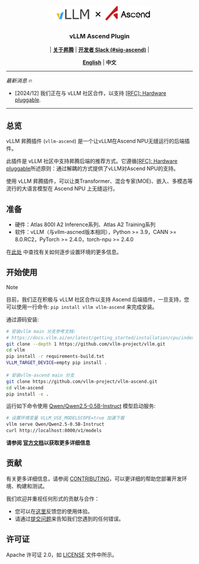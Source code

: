 <p align="center">
  <picture>
    <source media="(prefers-color-scheme: dark)" srcset="https://raw.githubusercontent.com/vllm-project/vllm-ascend/main/docs/logos/vllm-ascend-logo-text-dark.png">
    <img alt="vllm-ascend" src="https://raw.githubusercontent.com/vllm-project/vllm-ascend/main/docs/logos/vllm-ascend-logo-text-light.png" width=55%>
  </picture>
</p>

<h3 align="center">
vLLM Ascend Plugin
</h3>

<p align="center">
| <a href="https://www.hiascend.com/en/"><b>关于昇腾</b></a> | <a href="https://slack.vllm.ai"><b>开发者 Slack (#sig-ascend)</b></a> |
</p>

<p align="center">
<a href="README.md"><b>English</b></a> | <a><b>中文</b></a>
</p>

---
*最新消息* 🔥

- [2024/12] 我们正在与 vLLM 社区合作，以支持 [[RFC]: Hardware pluggable](https://github.com/vllm-project/vllm/issues/11162).
---
## 总览

vLLM 昇腾插件 (`vllm-ascend`) 是一个让vLLM在Ascend NPU无缝运行的后端插件。

此插件是 vLLM 社区中支持昇腾后端的推荐方式。它遵循[[RFC]: Hardware pluggable](https://github.com/vllm-project/vllm/issues/11162)所述原则：通过解耦的方式提供了vLLM对Ascend NPU的支持。

使用 vLLM 昇腾插件，可以让类Transformer、混合专家(MOE)、嵌入、多模态等流行的大语言模型在 Ascend NPU 上无缝运行。

## 准备

- 硬件：Atlas 800I A2 Inference系列、Atlas A2 Training系列
- 软件：vLLM（与vllm-ascn​​ed版本相同），Python >= 3.9，CANN >= 8.0.RC2，PyTorch >= 2.4.0，torch-npu >= 2.4.0

在[此处](docs/installation.md) 中查找有关如何逐步设置环境的更多信息。

## 开始使用

> [!NOTE]
> 目前，我们正在积极与 vLLM 社区合作以支持 Ascend 后端插件，一旦支持，您可以使用一行命令: `pip install vllm vllm-ascend` 来完成安装。

通过源码安装:
```bash
# 安装vllm main 分支参考文档:
# https://docs.vllm.ai/en/latest/getting_started/installation/cpu/index.html#build-wheel-from-source
git clone --depth 1 https://github.com/vllm-project/vllm.git
cd vllm
pip install -r requirements-build.txt
VLLM_TARGET_DEVICE=empty pip install .

# 安装vllm-ascend main 分支
git clone https://github.com/vllm-project/vllm-ascend.git
cd vllm-ascend
pip install -e .
```

运行如下命令使用 [Qwen/Qwen2.5-0.5B-Instruct](https://huggingface.co/Qwen/Qwen2.5-0.5B-Instruct) 模型启动服务:

```bash
# 设置环境变量 VLLM_USE_MODELSCOPE=true 加速下载
vllm serve Qwen/Qwen2.5-0.5B-Instruct
curl http://localhost:8000/v1/models
```

**请参阅 [官方文档](./docs/index.md)以获取更多详细信息**

## 贡献
有关更多详细信息，请参阅 [CONTRIBUTING](./CONTRIBUTING.md)，可以更详细的帮助您部署开发环境、构建和测试。

我们欢迎并重视任何形式的贡献与合作：
- 您可以在[这里](https://github.com/vllm-project/vllm-ascend/issues/19)反馈您的使用体验。
- 请通过[提交问题](https://github.com/vllm-project/vllm-ascend/issues)来告知我们您遇到的任何错误。

## 许可证

Apache 许可证 2.0，如 [LICENSE](./LICENSE) 文件中所示。